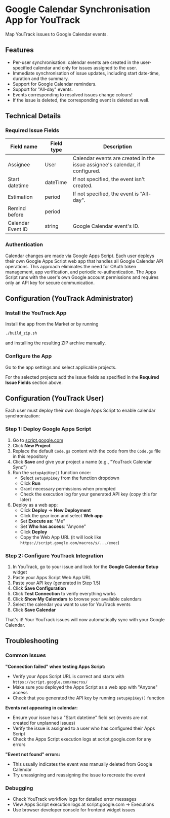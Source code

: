 # Google Calendar Synchronisation App for YouTrack

Map YouTrack issues to Google Calendar events.

## Features

* Per-user synchronisation: calendar events are created in the user-specified
  calendar and only for issues assigned to the user.
* Immediate synchronisation of issue updates, including start date-time,
  duration and the summary.
* Support for Google Calendar reminders.
* Support for "All-day" events.
* Events corresponding to resolved issues change colours!
* If the issue is deleted, the corresponding event is deleted as well.

## Technical Details

### Required Issue Fields

| Field name        | Field type | Description                                                                  |
|-------------------|------------|------------------------------------------------------------------------------|
| Assignee          | User       | Calendar events are created in the issue assignee's calendar, if configured. |
| Start datetime    | dateTime   | If not specified, the event isn't created.                                   |
| Estimation          | period     | If not specified, the event is "All-day".                                    |
| Remind before     | period     |                                                                              |
| Calendar Event ID | string     | Google Calendar event's ID.                                                  |

### Authentication

Calendar changes are made via Google Apps Script. Each user deploys their own Google Apps Script web app that handles all Google Calendar API operations. This approach eliminates the need for OAuth token management, app verification, and periodic re-authentication. The Apps Script runs with the user's own Google account permissions and requires only an API key for secure communication.

## Configuration (YouTrack Administrator)

### Install the YouTrack App

Install the app from the Market or by running

```bash
./build_zip.sh
```

and installing the resulting ZIP archive manually.

### Configure the App

Go to the app settings and select applicable projects.

For the selected projects add the issue fields as specified in the **Required Issue Fields** section above.

## Configuration (YouTrack User)

Each user must deploy their own Google Apps Script to enable calendar synchronization:

### Step 1: Deploy Google Apps Script

1. Go to [script.google.com](https://script.google.com)
2. Click **New Project**
3. Replace the default `Code.gs` content with the code from the `Code.gs` file in this repository
4. Click **Save** and give your project a name (e.g., "YouTrack Calendar Sync")
5. Run the `setupApiKey()` function once:
   - Select `setupApiKey` from the function dropdown
   - Click **Run**
   - Grant necessary permissions when prompted
   - Check the execution log for your generated API key (copy this for later)
6. Deploy as a web app:
   - Click **Deploy** → **New Deployment**
   - Click the gear icon and select **Web app**
   - Set **Execute as**: "Me"
   - Set **Who has access**: "Anyone"
   - Click **Deploy**
   - Copy the Web App URL (it will look like `https://script.google.com/macros/s/.../exec`)

### Step 2: Configure YouTrack Integration

1. In YouTrack, go to your issue and look for the **Google Calendar Setup** widget
2. Paste your Apps Script Web App URL
3. Paste your API key (generated in Step 1.5)
4. Click **Save Configuration**
5. Click **Test Connection** to verify everything works
6. Click **Show My Calendars** to browse your available calendars
7. Select the calendar you want to use for YouTrack events
8. Click **Save Calendar**

That's it! Your YouTrack issues will now automatically sync with your Google Calendar.

## Troubleshooting

### Common Issues

**"Connection failed" when testing Apps Script:**
- Verify your Apps Script URL is correct and starts with `https://script.google.com/macros/`
- Make sure you deployed the Apps Script as a web app with "Anyone" access
- Check that you generated the API key by running `setupApiKey()` function

**Events not appearing in calendar:**
- Ensure your issue has a "Start datetime" field set (events are not created for unplanned issues)
- Verify the issue is assigned to a user who has configured their Apps Script
- Check the Apps Script execution logs at script.google.com for any errors

**"Event not found" errors:**
- This usually indicates the event was manually deleted from Google Calendar
- Try unassigning and reassigning the issue to recreate the event

### Debugging

- Check YouTrack workflow logs for detailed error messages
- View Apps Script execution logs at script.google.com → Executions
- Use browser developer console for frontend widget issues

